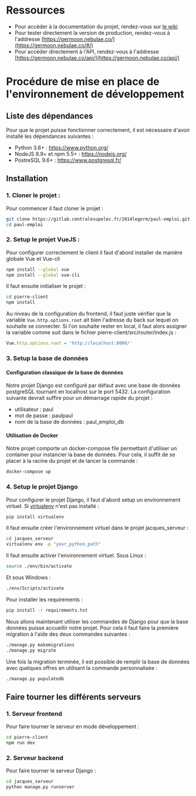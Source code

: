 # Ressources

- Pour accéder à la documentation du projet, rendez-vous sur [le wiki](https://gitlab.centralesupelec.fr/2014legerm/paul-emploi/wikis/Installation)
- Pour tester directement la version de production, rendez-vous à l'addresse [https://germoon.nebulae.co/](https://germoon.nebulae.co/#/)
- Pour accéder directement à l'API, rendez-vous à l'addresse [https://germoon.nebulae.co/api/](https://germoon.nebulae.co/api/)

# Procédure de mise en place de l'environnement de développement

## Liste des dépendances

Pour que le projet puisse fonctionner correctement, il est nécessaire d'avoir installé les dépendances suivantes :
- Python 3.6+ : https://www.python.org/
- NodeJS 8.9+ et npm 5.5+ : https://nodejs.org/
- PostreSQL 9.6+ : https://www.postgresql.fr/

## Installation

### 1. Cloner le projet :

Pour commencer il faut cloner le projet :

```sh
git clone https://gitlab.centralesupelec.fr/2014legerm/paul-emploi.git
cd paul-emploi
```

### 2. Setup le projet VueJS :

Pour configurer correctement le client il faut d'abord installer de manière globale Vue et Vue-cli

```sh
npm install --global vue
npm install --global vue-cli
```

Il faut ensuite initialiser le projet :

```sh
cd pierre-client
npm install
```

Au niveau de la configuration du frontend, il faut juste vérifier que la variable `Vue.http.options.root` ait bien l'adresse du back sur lequel on souhaite se connecter. Si l'on souhaite rester en local, il faut alors assigner la variable comme suit dans le fichier pierre-client/src/router/index.js :

```js
Vue.http.options.root = 'http://localhost:8000/'
```

### 3. Setup la base de données

#### Configuration classique de la base de données

Notre projet Django est configuré par défaut avec une base de données postgreSQL tournant en localhost sur le port 5432. La configuration suivante devrait suffire pour un démarrage rapide du projet :

- utilisateur : paul
- mot de passe : paulpaul
- nom de la base de données : paul_emploi_db

#### Utilisation de Docker

Notre projet comporte un docker-compose file permettant d'utiliser un container pour instancier la base de données. Pour cela, il suffit de se placer à la racine du projet et de lancer la commande :

```sh
docker-compose up
```

### 4. Setup le projet Django

Pour configurer le projet Django, il faut d'abord setup un environnement virtuel. Si [virtualenv](https://virtualenv.pypa.io/en/stable/) n'est pas installé :

```sh
pip install virtualenv
```

Il faut ensuite créer l'environnement virtuel dans le projet jacques_serveur :

```sh
cd jacques_serveur
virtualenv env -p "your_python_path"
```

Il faut ensuite activer l'environnement virtuel. Sous Linux :

```sh
source ./env/bin/activate
```

Et sous Windows :

```sh
./env/Scripts/activate
```

Pour installer les requirements :

```sh
pip install -r requirements.txt
```

Nous allons maintenant utiliser les commandes de Django pour que la base données puisse accueillir notre projet. Pour cela il faut faire la première migration à l'aide des deux commandes suivantes :

```sh
./manage.py makemigrations
./manage.py migrate
```

Une fois la migration terminée, il est possible de remplir la base de données avec quelques offres en utilisant la commande personnalisée :

```sh
./manage.py populatedb
```

## Faire tourner les différents serveurs

### 1. Serveur frontend

Pour faire tourner le serveur en mode développement :

```sh
cd pierre-client
npm run dev
```

### 2. Serveur backend

Pour faire tourner le serveur Django :

```sh
cd jacques_serveur
python manage.py runserver
```
